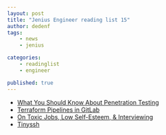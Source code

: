 ```yaml
---
layout: post
title: "Jenius Engineer reading list 15"
author: dedenf
tags:
    - news
    - jenius

categories:
    - readinglist
    - engineer

published: true
---
```


- [What You Should Know About Penetration Testing](https://blog.codeship.com/what-you-should-know-about-penetration-testing/)
- [Terraform Pipelines in GitLab](https://medium.com/@timhberry/terraform-pipelines-in-gitlab-415b9d842596)
- [On Toxic Jobs, Low Self-Esteem, & Interviewing](https://code.likeagirl.io/toxic-jobs-low-self-esteem-interviewing-6c4650a3c28a)
- [Tinyssh](https://tinyssh.org/)